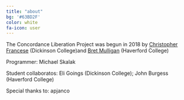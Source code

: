 ```yaml
---
title: "about"
bg: '#63BD2F'
color: white
fa-icon: user
---
```


The Concordance Liberation Project was begun in 2018 by [Christopher Francese](https://www.dickinson.edu/site/custom_scripts/dc_faculty_profile_index.php?fac=francese) (Dickinson College)and [Bret Mulligan](https://www.haverford.edu/users/bmulliga) (Haverford College)

Programmer: Michael Skalak

Student collaboratos: Eli Goings (Dickinson College); John Burgess (Haverford College)

Special thanks to: apjanco
